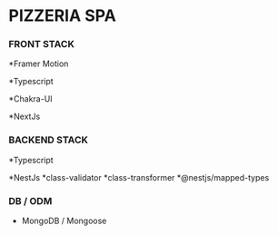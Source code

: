 # PIZZERIA SPA

### FRONT STACK 

*Framer Motion

*Typescript

*Chakra-UI

*NextJs


### BACKEND STACK

*Typescript

*NestJs
    *class-validator
    *class-transformer
    *@nestjs/mapped-types

### DB / ODM

* MongoDB / Mongoose
